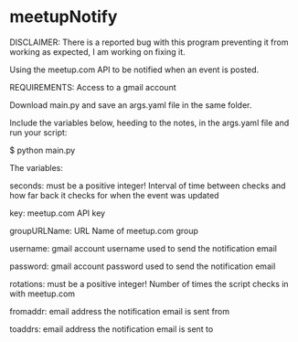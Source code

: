 meetupNotify
============

DISCLAIMER: There is a reported bug with this program preventing it from working as expected, I am working on fixing it.

Using the meetup.com API to be notified when an event is posted.

REQUIREMENTS:
Access to a gmail account

Download main.py and save an args.yaml file in the same folder.

Include the variables below, heeding to the notes, in the args.yaml file and run your script:

$ python main.py

The variables:

seconds: must be a positive integer! Interval of time between checks and how far back it checks for when the event was updated

key: meetup.com API key

groupURLName: URL Name of meetup.com group

username: gmail account username used to send the notification email

password: gmail account password used to send the notification email

rotations: must be a positive integer! Number of times the script checks in with meetup.com

fromaddr: email address the notification email is sent from

toaddrs: email address the notification email is sent to